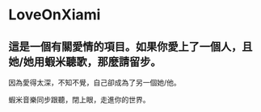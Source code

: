 LoveOnXiami
===========

這是一個有關愛情的項目。如果你愛上了一個人，且她/她用蝦米聽歌，那麼請留步。
---------------------------------------------------------------------------

因為愛得太深，不知不覺，自己卻成為了另一個她/他。

蝦米音樂同步跟聽，閉上眼，走進你的世界。

